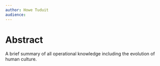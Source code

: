 ```yaml
---
author: Howe Tuduit
audience: 
---
```


# Abstract

A brief summary of all operational knowledge including the evolution of human culture.


